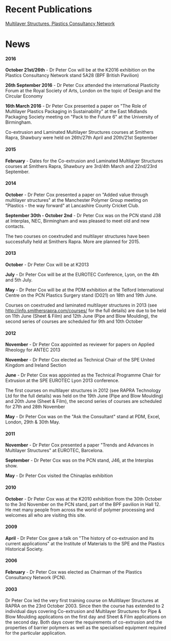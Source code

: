 Recent Publications
===================

[Multilayer Structures, Plastics Consultancy Network](http://www.pcn.org/Technical%20Notes%20-%20Multi-Layer%20Structures.html)

News
====

#### 2016

**October 21st/26th** - Dr Peter Cox will be at the K2016 exhibition on the Plastics Consultancy Network stand 5A28 (BPF British Pavilion)

**26th September 2016** - Dr Peter Cox attended the international Plasticity Forum at the Royal Society of Arts, London on the topic of Design and the Circular Economy

**16th March 2016** - Dr Peter Cox presented a paper on "The Role of Multilayer Plastics Packaging in Sustainability" at the East Midlands Packaging Society meeting on "Pack to the Future 6" at the University of Birmingham.

Co-extrusion and Laminated Multilayer Structures courses at Smithers Rapra, Shawbury were held on 26th/27th April and 20th/21st September

#### 2015

**February** - Dates for the Co-extrusion and Laminated Multilayer Structures courses at Smithers Rapra, Shawbury are 3rd/4th March and 22nd/23rd September.

#### 2014

**October** - Dr Peter Cox presented a paper on "Added value through multilayer structures" at the Manchester Polymer Group meeting on "Plastics - the way forward"  at Lancashire County Cricket Club.

**September 30th - October 2nd** - Dr Peter Cox was on the PCN stand J38 at Interplas, NEC, Birmingham and was pleased to meet old and new contacts.

The two courses on coextruded and multilayer structures have been successfully held at Smithers Rapra. More are planned for 2015.

#### 2013

**October** - Dr Peter Cox will be at K2013

**July** - Dr Peter Cox will be at the EUROTEC Conference, Lyon, on the 4th and 5th July.

**May** - Dr Peter Cox will be at the PDM exhibition at the Telford International Centre on the PCN Plastics Surgery stand (D021) on 18th and 19th June.

Courses on coextruded and laminated multilayer structures in 2013 (see http://info.smithersrapra.com/courses/ for the full details) are due to be held on 11th June (Sheet & Film) and 12th June (Pipe and Blow Moulding), the second series of courses are scheduled for 9th and 10th October

#### 2012

**November** - Dr Peter Cox appointed as reviewer for papers on Applied Rheology for ANTEC 2013

**November** - Dr Peter Cox elected as Technical Chair of the SPE United Kingdom and Ireland Section

**June** - Dr Peter Cox was appointed as the Technical Programme Chair for Extrusion at the SPE EUROTEC Lyon 2013 conference.

The first courses on multilayer structures in 2012 (see RAPRA Technology Ltd for the full details) was held on the 19th June (Pipe and Blow Moulding) and 20th June (Sheet & Film), the second series of courses are scheduled for 27th and 28th November

**May** - Dr Peter Cox was on the "Ask the Consultant" stand at PDM, Excel, London, 29th & 30th May.

#### 2011

**November** - Dr Peter Cox presented a paper "Trends and Advances in Multilayer Structures" at EUROTEC, Barcelona.

**September** - Dr Peter Cox was on the PCN stand, J46, at the Interplas show.

**May** - Dr Peter Cox visited the Chinaplas exhibition

#### 2010

**October** - Dr Peter Cox was at the K2010 exhibition from the 30th October to the 3rd November on the PCN stand, part of the BPF pavilion in Hall 12. He met many people from across the world of polymer processing and welcomes all who are visiting this site.

#### 2009

**April** - Dr Peter Cox gave a talk on "The history of co-extrusion and its current applications" at the Institute of Materials to the SPE and the Plastics Historical Society.

#### 2006

**February** - Dr Peter Cox was elected as Chairman of the Plastics Consultancy Network (PCN).

#### 2003

Dr Peter Cox led the very first training course on Mulitilayer Structures at RAPRA on the 23rd October 2003. Since then the course has extended to 2 individual days covering Co-extrusion and Multilayer Structures for Pipe & Blow Moulding applications on the first day and Sheet & Film applications on the second day. Both days cover the requirements of co-extrusion and the properties of barrier polymers as well as the specialised equipment required for the particular application.

